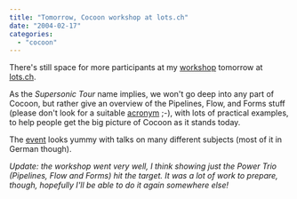 ```yaml
---
title: "Tomorrow, Cocoon workshop at lots.ch"
date: "2004-02-17"
categories: 
  - "cocoon"
---
```


There's still space for more participants at my [workshop](http://lots.ch/Supersonic_Tour_of_Apache_Cocoon.html) tomorrow at [lots.ch](http://lots.ch/).

As the _Supersonic Tour_ name implies, we won't go deep into any part of Cocoon, but rather give an overview of the Pipelines, Flow, and Forms stuff (please don't look for a suitable [acronym](http://marc.theaimsgroup.com/?l=xml-cocoon-dev&m=107635144932215&w=2) ;-), with lots of practical examples, to help people get the big picture of Cocoon as it stands today.

The [event](http://lots.ch/Programm.html) looks yummy with talks on many different subjects (most of it in German though).

_Update: the workshop went very well, I think showing just the Power Trio (Pipelines, Flow and Forms) hit the target. It was a lot of work to prepare, though, hopefully I'll be able to do it again somewhere else!_
